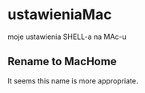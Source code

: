 # ustawieniaMac
moje ustawienia SHELL-a na MAc-u

## Rename to MacHome
It seems this name is more appropriate.
